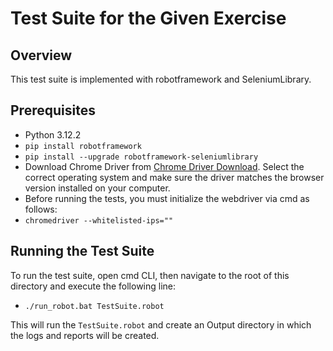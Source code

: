 # Test Suite for the Given Exercise

## Overview
This test suite is implemented with robotframework and SeleniumLibrary.

## Prerequisites
- Python 3.12.2
- `pip install robotframework`
- `pip install --upgrade robotframework-seleniumlibrary`
- Download Chrome Driver from [Chrome Driver Download](https://googlechromelabs.github.io/chrome-for-testing/#stable). Select the correct operating system and make sure the driver matches the browser version installed on your computer.
- Before running the tests, you must initialize the webdriver via cmd as follows:
- `chromedriver --whitelisted-ips=""`


## Running the Test Suite
To run the test suite, open cmd CLI, then navigate to the root of this directory and execute the following line:
- `./run_robot.bat TestSuite.robot`

This will run the `TestSuite.robot` and create an Output directory in which the logs and reports will be created.
